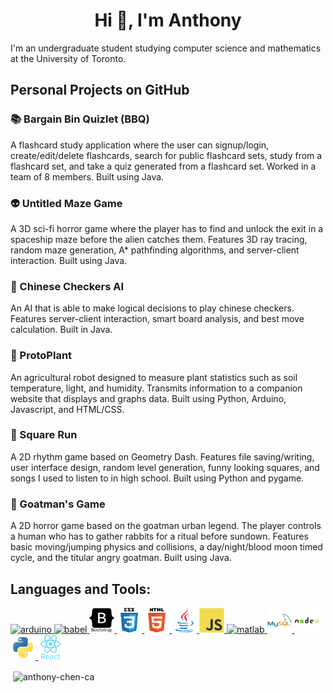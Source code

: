 <h1 align="center">Hi 👋, I'm Anthony</h1>
I'm an undergraduate student studying computer science and mathematics at the University of Toronto.

<h2 align="left">Personal Projects on GitHub</h2>

<h3 align="left">📚 Bargain Bin Quizlet (BBQ) </h3>

A flashcard study application where the user can signup/login, create/edit/delete flashcards, search for public flashcard sets, study from a flashcard set, and take a quiz generated from a flashcard set. Worked in a team of 8 members. Built using Java.

<h3 align="left">👽 Untitled Maze Game</h3>

A 3D sci-fi horror game where the player has to find and unlock the exit in a spaceship maze before the alien catches them. Features 3D ray tracing, random maze generation, A* pathfinding algorithms, and server-client interaction. Built using Java.

<h3 align="left">🎲 Chinese Checkers AI</h3>

An AI that is able to make logical decisions to play chinese checkers. Features server-client interaction, smart board analysis, and best move calculation. Built in Java.

<h3 align="left">🌱 ProtoPlant</h3>

An agricultural robot designed to measure plant statistics such as soil temperature, light, and humidity. Transmits information to a companion website that displays and graphs data. Built using Python, Arduino, Javascript, and HTML/CSS.

<h3 align="left">💠 Square Run</h3>

A 2D rhythm game based on Geometry Dash. Features file saving/writing, user interface design, random level generation, funny looking squares, and songs I used to listen to in high school. Built using Python and pygame.

<h3 align="left">🐐 Goatman's Game</h3>

A 2D horror game based on the goatman urban legend. The player controls a human who has to gather rabbits for a ritual before sundown. Features basic moving/jumping physics and collisions, a day/night/blood moon timed cycle, and the titular angry goatman. Built using Java.

<h2 align="left">Languages and Tools:</h2>
<p align="left"> <a href="https://www.arduino.cc/" target="_blank" rel="noreferrer"> <img src="https://cdn.worldvectorlogo.com/logos/arduino-1.svg" alt="arduino" width="40" height="40"/> </a> <a href="https://babeljs.io/" target="_blank" rel="noreferrer"> <img src="https://www.vectorlogo.zone/logos/babeljs/babeljs-icon.svg" alt="babel" width="40" height="40"/> </a> <a href="https://getbootstrap.com" target="_blank" rel="noreferrer"> <img src="https://raw.githubusercontent.com/devicons/devicon/master/icons/bootstrap/bootstrap-plain-wordmark.svg" alt="bootstrap" width="40" height="40"/> </a> <a href="https://www.w3schools.com/css/" target="_blank" rel="noreferrer"> <img src="https://raw.githubusercontent.com/devicons/devicon/master/icons/css3/css3-original-wordmark.svg" alt="css3" width="40" height="40"/> </a> <a href="https://www.w3.org/html/" target="_blank" rel="noreferrer"> <img src="https://raw.githubusercontent.com/devicons/devicon/master/icons/html5/html5-original-wordmark.svg" alt="html5" width="40" height="40"/> </a> <a href="https://www.java.com" target="_blank" rel="noreferrer"> <img src="https://raw.githubusercontent.com/devicons/devicon/master/icons/java/java-original.svg" alt="java" width="40" height="40"/> </a> <a href="https://developer.mozilla.org/en-US/docs/Web/JavaScript" target="_blank" rel="noreferrer"> <img src="https://raw.githubusercontent.com/devicons/devicon/master/icons/javascript/javascript-original.svg" alt="javascript" width="40" height="40"/> </a> <a href="https://www.mathworks.com/" target="_blank" rel="noreferrer"> <img src="https://upload.wikimedia.org/wikipedia/commons/2/21/Matlab_Logo.png" alt="matlab" width="40" height="40"/> </a> <a href="https://www.mysql.com/" target="_blank" rel="noreferrer"> <img src="https://raw.githubusercontent.com/devicons/devicon/master/icons/mysql/mysql-original-wordmark.svg" alt="mysql" width="40" height="40"/> </a> <a href="https://nodejs.org" target="_blank" rel="noreferrer"> <img src="https://raw.githubusercontent.com/devicons/devicon/master/icons/nodejs/nodejs-original-wordmark.svg" alt="nodejs" width="40" height="40"/> </a> <a href="https://www.python.org" target="_blank" rel="noreferrer"> <img src="https://raw.githubusercontent.com/devicons/devicon/master/icons/python/python-original.svg" alt="python" width="40" height="40"/> </a> <a href="https://reactjs.org/" target="_blank" rel="noreferrer"> <img src="https://raw.githubusercontent.com/devicons/devicon/master/icons/react/react-original-wordmark.svg" alt="react" width="40" height="40"/> </a> </p>

<p>&nbsp;<img align="center" src="https://github-readme-stats.vercel.app/api?username=anthony-chen-ca&show_icons=true&locale=en" alt="anthony-chen-ca" /></p>
